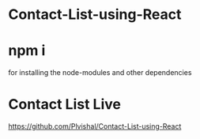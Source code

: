 # Contact-List-using-React

# npm i

for installing the node-modules and other dependencies

# Contact List Live
https://github.com/Plvishal/Contact-List-using-React
